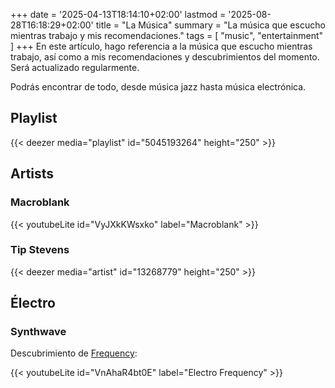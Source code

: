 +++
date = '2025-04-13T18:14:10+02:00'
lastmod = '2025-08-28T16:18:29+02:00'
title = "La Música"
summary = "La música que escucho mientras trabajo y mis recomendaciones."
tags = [ "music", "entertainment" ]
+++
En este artículo, hago referencia a la música que escucho mientras trabajo, así como a mis recomendaciones y descubrimientos del momento. Será actualizado regularmente.

Podrás encontrar de todo, desde música jazz hasta música electrónica.

## Playlist 

{{< deezer media="playlist" id="5045193264" height="250" >}}

## Artists 

### Macroblank

{{< youtubeLite id="VyJXkKWsxko" label="Macroblank" >}}

### Tip Stevens

{{< deezer media="artist" id="13268779" height="250" >}}

## Électro

### Synthwave

Descubrimiento de [Frequency](https://www.youtube.com/@Frequency2024/videos):

{{< youtubeLite id="VnAhaR4bt0E" label="Electro Frequency" >}}
